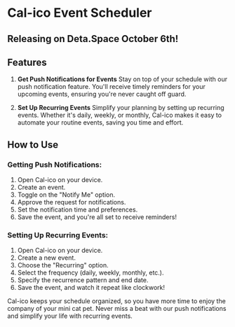 # Cal-ico Event Scheduler

## Releasing on Deta.Space October 6th!

## Features

1. **Get Push Notifications for Events**
   Stay on top of your schedule with our push notification feature. You'll receive timely reminders for your upcoming events, ensuring you're never caught off guard.

2. **Set Up Recurring Events**
   Simplify your planning by setting up recurring events. Whether it's daily, weekly, or monthly, Cal-ico makes it easy to automate your routine events, saving you time and effort.

## How to Use

### Getting Push Notifications:

1. Open Cal-ico on your device.
2. Create an event.
3. Toggle on the "Notify Me" option.
4. Approve the request for notifications.
5. Set the notification time and preferences.
6. Save the event, and you're all set to receive reminders!

### Setting Up Recurring Events:

1. Open Cal-ico on your device.
2. Create a new event.
3. Choose the "Recurring" option.
4. Select the frequency (daily, weekly, monthly, etc.).
5. Specify the recurrence pattern and end date.
6. Save the event, and watch it repeat like clockwork!

Cal-ico keeps your schedule organized, so you have more time to enjoy the company of your mini cat pet. Never miss a beat with our push notifications and simplify your life with recurring events.
